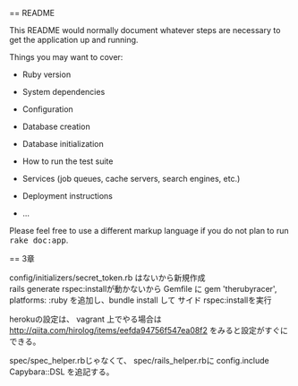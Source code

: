 == README

This README would normally document whatever steps are necessary to get the
application up and running.

Things you may want to cover:

* Ruby version

* System dependencies

* Configuration

* Database creation

* Database initialization

* How to run the test suite

* Services (job queues, cache servers, search engines, etc.)

* Deployment instructions

* ...


Please feel free to use a different markup language if you do not plan to run
<tt>rake doc:app</tt>.

== 3章

config/initializers/secret_token.rb はないから新規作成  
rails generate rspec:installが動かないから
Gemfile に 
  gem 'therubyracer', platforms: :ruby
を追加し、bundle install して サイド rspec:installを実行

herokuの設定は、 vagrant 上でやる場合は
http://qiita.com/hirolog/items/eefda94756f547ea08f2
をみると設定がすぐにできる。

spec/spec_helper.rbじゃなくて、 spec/rails_helper.rbに config.include Capybara::DSL を追記する。


